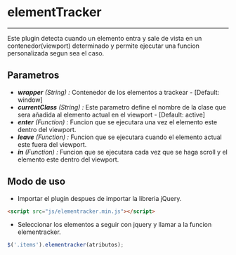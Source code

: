 # elementTracker #
----------
Este plugin detecta cuando un elemento entra y sale de vista en un contenedor(viewport) determinado y permite ejecutar una funcion personalizada segun sea el caso.

## Parametros ##
- ***wrapper** (String) :* Contenedor de los elementos a trackear - [Default: window]
- ***currentClass** (String) :* Este parametro define el nombre de la clase que sera añadida al elemento actual en el viewport - [Default: active]  
- ***enter** (Function) :* Funcion que se ejecutara una vez el elemento este dentro del viewport. 
- ***leave** (Function) :* Funcion que se ejecutara cuando el elemento actual este fuera del viewport.  
- ***in** (Function) :* Funcion que se ejecutara cada vez que se haga scroll y el elemento este dentro del viewport.  

## Modo de uso ##
- Importar el plugin despues de importar la libreria jQuery.
```html
<script src="js/elementracker.min.js"></script>
```
- Seleccionar los elementos a seguir con jquery y llamar a la funcion elementracker.
```javascript
$('.items').elementracker(atributos);
```




